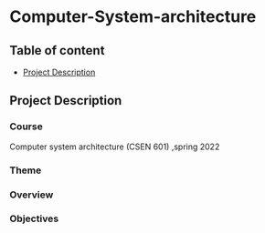 # Computer-System-architecture


## Table of content
- [Project Description](#project-description)




## Project Description

### Course 
Computer system architecture (CSEN 601) ,spring 2022 

### Theme


### Overview 


### Objectives

